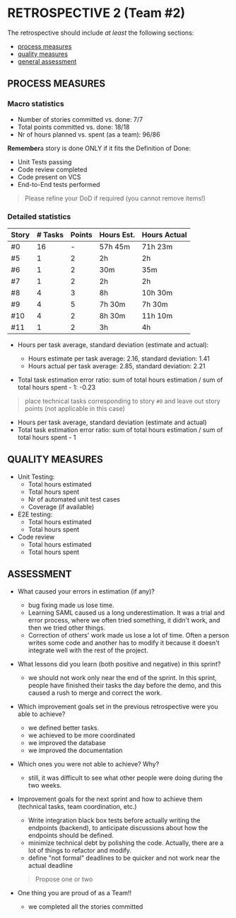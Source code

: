 # RETROSPECTIVE 2 (Team #2)

The retrospective should include _at least_ the following
sections:

- [process measures](#process-measures)
- [quality measures](#quality-measures)
- [general assessment](#assessment)

## PROCESS MEASURES

### Macro statistics

- Number of stories committed vs. done: 7/7
- Total points committed vs. done: 18/18
- Nr of hours planned vs. spent (as a team): 96/86

**Remember**a story is done ONLY if it fits the Definition of Done:

- Unit Tests passing
- Code review completed
- Code present on VCS
- End-to-End tests performed

> Please refine your DoD if required (you cannot remove items!)

### Detailed statistics

| Story | # Tasks | Points | Hours Est. | Hours Actual |
| ----- | ------- | ------ | ---------- | ------------ |
| #0    | 16      | -      | 57h 45m    | 71h 23m      |
| #5    | 1       | 2      | 2h         | 2h           |
| #6    | 1       | 2      | 30m        | 35m          |
| #7    | 1       | 2      | 2h         | 2h           |
| #8    | 4       | 3      | 8h         | 10h 30m      |
| #9    | 4       | 5      | 7h 30m     | 7h 30m       |
| #10   | 4       | 2      | 8h 30m     | 11h 10m      |
| #11   | 1       | 2      | 3h         | 4h           |


- Hours per task average, standard deviation (estimate and actual):

  - Hours estimate per task average: 2.16, standard deviation: 1.41
  - Hours actual per task average: 2.85, standard deviation: 2.21

- Total task estimation error ratio: sum of total hours estimation / sum of total hours spent - 1: -0.23

> place technical tasks corresponding to story `#0` and leave out story points (not applicable in this case)

- Hours per task average, standard deviation (estimate and actual)
- Total task estimation error ratio: sum of total hours estimation / sum of total hours spent - 1

## QUALITY MEASURES

- Unit Testing:
  - Total hours estimated
  - Total hours spent
  - Nr of automated unit test cases
  - Coverage (if available)
- E2E testing:
  - Total hours estimated
  - Total hours spent
- Code review
  - Total hours estimated
  - Total hours spent

## ASSESSMENT

- What caused your errors in estimation (if any)?
  - bug fixing made us lose time. 
  - Learning SAML caused us a long underestimation. It was a trial and error process, where we often tried something, it didn't work, and then we tried other things.
  - Correction of others' work made us lose a lot of time. Often a person writes some code and another has to modify it because it doesn't integrate well with the rest of the project.

- What lessons did you learn (both positive and negative) in this sprint?
  - we should not work only near the end of the sprint. In this sprint, people have finished their tasks the day before the demo, and this caused a rush to merge and correct the work.

- Which improvement goals set in the previous retrospective were you able to achieve?
  - we defined better tasks.
  - we achieved to be more coordinated
  - we improved the database
  - we improved the documentation
- Which ones you were not able to achieve? Why?
  - still, it was difficult to see what other people were doing during the two weeks.

- Improvement goals for the next sprint and how to achieve them (technical tasks, team coordination, etc.)
  - Write integration black box tests before actually writing the endpoints (backend), to anticipate discussions about how the endpoints should be defined.
  - minimize technical debt by polishing the code. Actually, there are a lot of things to refactor and modify.
  - define "not formal" deadlines to be quicker and not work near the actual deadline

  >   Propose one or two

- One thing you are proud of as a Team!!
  - we completed all the stories committed
